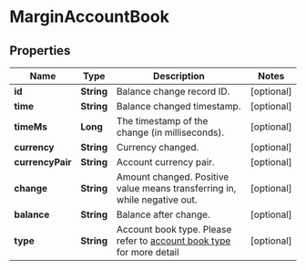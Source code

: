 
# MarginAccountBook

## Properties

Name | Type | Description | Notes
------------ | ------------- | ------------- | -------------
**id** | **String** | Balance change record ID. |  [optional]
**time** | **String** | Balance changed timestamp. |  [optional]
**timeMs** | **Long** | The timestamp of the change (in milliseconds). |  [optional]
**currency** | **String** | Currency changed. |  [optional]
**currencyPair** | **String** | Account currency pair. |  [optional]
**change** | **String** | Amount changed. Positive value means transferring in, while negative out. |  [optional]
**balance** | **String** | Balance after change. |  [optional]
**type** | **String** | Account book type. Please refer to [account book type](#accountbook-type) for more detail |  [optional]

